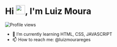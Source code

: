 <h1 align="left">Hi <img src="https://raw.githubusercontent.com/kaueMarques/kaueMarques/master/hi.gif" height="30px">, I'm Luiz Moura</h1>
<p align="left"> <img src="https://komarev.com/ghpvc/?username=maykbrito&color=yellow" alt="Profile views" /> </p>

- 🌱 I’m currently learning HTML, CSS, JAVASCRIPT
- 📫 How to reach me: @luizmourareges
